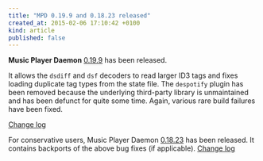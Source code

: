 ```yaml
---
title: "MPD 0.19.9 and 0.18.23 released"
created_at: 2015-02-06 17:10:42 +0100
kind: article
published: false
---
```


**Music Player Daemon** [0.19.9](/download/mpd/0.19/mpd-0.19.9.tar.xz)
has been released.

It allows the `dsdiff` and `dsf` decoders to read larger ID3 tags and
fixes loading duplicate tag types from the state file.  The
`despotify` plugin has been removed because the underlying third-party
library is unmaintained and has been defunct for quite some time.
Again, various rare build failures have been fixed.

[Change log](http://git.musicpd.org/cgit/master/mpd.git/plain/NEWS?h=v0.19.9)

For conservative users, Music Player Daemon
[0.18.23](/download/mpd/0.18/mpd-0.18.23.tar.xz) has been released.
It contains backports of the above bug fixes (if applicable).
[Change log](http://git.musicpd.org/cgit/master/mpd.git/plain/NEWS?h=v0.18.23)
